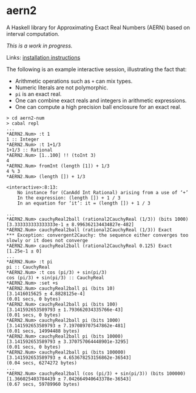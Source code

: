 # aern2
A Haskell library for Approximating Exact Real Numbers (AERN) based on interval computation.

*This is a work in progress.*

Links: [installation instructions](docs/INSTALL.md)

The following is an example interactive session, illustrating
the fact that:
* Arithmetic operations such as `+` can mix types.
* Numeric literals are not polymorphic.
* `pi` is an exact real.
* One can combine exact reals and integers in arithmetic expressions.
* One can compute a high precision ball enclosure for an exact real.

```
> cd aern2-num
> cabal repl
...
*AERN2.Num> :t 1
1 :: Integer
*AERN2.Num> :t 1+1/3
1+1/3 :: Rational
*AERN2.Num> [1..100] !! (toInt 3)
4
*AERN2.Num> fromInt (length [1]) + 1/3
4 % 3
*AERN2.Num> (length []) + 1/3

<interactive>:8:13:
    No instance for (CanAdd Int Rational) arising from a use of ‘+’
    In the expression: (length []) + 1 / 3
    In an equation for ‘it’: it = (length []) + 1 / 3

...
*AERN2.Num> cauchyReal2ball (rational2CauchyReal (1/3)) (bits 1000)
[3.333333333333333e-1 ± 8.996362134434827e-482]
*AERN2.Num> cauchyReal2ball (rational2CauchyReal (1/3)) Exact
*** Exception: convergent2Cauchy: the sequence either converges too slowly or it does not converge
*AERN2.Num> cauchyReal2ball (rational2CauchyReal 0.125) Exact
[1.25e-1 ± 0]
...
*AERN2.Num> :t pi
pi :: CauchyReal
*AERN2.Num> :t cos (pi/3) + sin(pi/3)
cos (pi/3) + sin(pi/3) :: CauchyReal
*AERN2.Num> :set +s
*AERN2.Num> cauchyReal2ball pi (bits 10)
[3.1416015625 ± 4.8828125e-4]
(0.01 secs, 0 bytes)
*AERN2.Num> cauchyReal2ball pi (bits 100)
[3.141592653589793 ± 1.793662034335766e-43]
(0.01 secs, 0 bytes)
*AERN2.Num> cauchyReal2ball pi (bits 1000)
[3.141592653589793 ± 7.197089707547862e-481]
(0.01 secs, 14994488 bytes)
*AERN2.Num> cauchyReal2ball pi (bits 10000)
[3.141592653589793 ± 3.370757064448901e-3295]
(0.01 secs, 0 bytes)
*AERN2.Num> cauchyReal2ball pi (bits 100000)
[3.141592653589793 ± 4.653678253156862e-36543]
(0.04 secs, 6274272 bytes)
...
*AERN2.Num> cauchyReal2ball (cos (pi/3) + sin(pi/3)) (bits 100000)
[1.366025403784439 ± 7.042664940643378e-36543]
(0.67 secs, 59789960 bytes)
```
